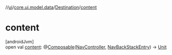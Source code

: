 //[ui](../../../index.md)/[core.ui.model.data](../index.md)/[Destination](index.md)/[content](content.md)

# content

[androidJvm]\
open val [content](content.md): @[Composable](https://developer.android.com/reference/kotlin/androidx/compose/runtime/Composable.html)([NavController](https://developer.android.com/reference/kotlin/androidx/navigation/NavController.html), [NavBackStackEntry](https://developer.android.com/reference/kotlin/androidx/navigation/NavBackStackEntry.html)) -&gt; [Unit](https://kotlinlang.org/api/latest/jvm/stdlib/kotlin/-unit/index.html)
